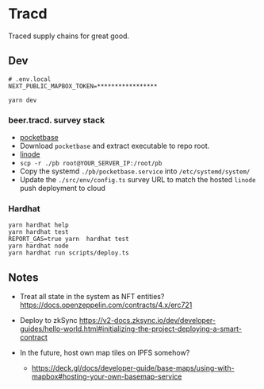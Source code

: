 # Tracd
Traced supply chains for great good.

## Dev
```shell
# .env.local
NEXT_PUBLIC_MAPBOX_TOKEN=*****************
```

```shell
yarn dev
```

### beer.tracd. survey stack
- [pocketbase](https://pocketbase.io/docs/)
- Download `pocketbase` and extract executable to repo root.
- [linode](https://cloud.linode.com/linodes)
- `scp -r ./pb root@YOUR_SERVER_IP:/root/pb` 
- Copy the systemd `./pb/pocketbase.service` into `/etc/systemd/system/`
- Update the `./src/env/config.ts` survey URL to match the hosted `linode` push deployment to cloud

### Hardhat
```shell
yarn hardhat help
yarn hardhat test
REPORT_GAS=true yarn  hardhat test
yarn hardhat node
yarn hardhat run scripts/deploy.ts
```

## Notes
- Treat all state in the system as NFT entities?
https://docs.openzeppelin.com/contracts/4.x/erc721

- Deploy to zkSync
https://v2-docs.zksync.io/dev/developer-guides/hello-world.html#initializing-the-project-deploying-a-smart-contract

- In the future, host own map tiles on IPFS somehow?
  - https://deck.gl/docs/developer-guide/base-maps/using-with-mapbox#hosting-your-own-basemap-service
